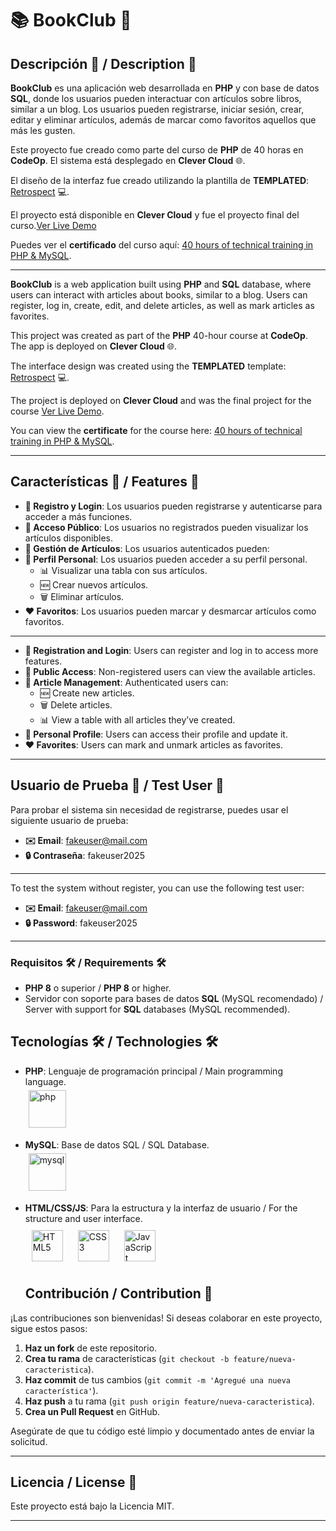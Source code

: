 # 📚 **BookClub** 🚀

## Descripción 🌟 / Description 🌟

**BookClub** es una aplicación web desarrollada en **PHP** y con base de datos **SQL**, donde los usuarios pueden interactuar con artículos sobre libros, similar a un blog. Los usuarios pueden registrarse, iniciar sesión, crear, editar y eliminar artículos, además de marcar como favoritos aquellos que más les gusten.

Este proyecto fue creado como parte del curso de **PHP** de 40 horas en **CodeOp**. El sistema está desplegado en **Clever Cloud**  🌐.

El diseño de la interfaz fue creado utilizando la plantilla de **TEMPLATED**: [Retrospect](https://templated.co/retrospect/) 💻.

El proyecto está disponible en **Clever Cloud** y fue el proyecto final del curso.[Ver Live Demo](https://bit.ly/3XNTnEX)

Puedes ver el **certificado** del curso aquí: [40 hours of technical training in PHP & MySQL](https://www.dropbox.com/scl/fi/sna2xyikwvnywk35mw91l/Diplomas_PHP01-Sylvia-Llorente.pdf?rlkey=t4qbde5eskv5z6z5nuyu7af6w&st=r8tixtln&dl=0).

---

**BookClub** is a web application built using **PHP** and **SQL** database, where users can interact with articles about books, similar to a blog. Users can register, log in, create, edit, and delete articles, as well as mark articles as favorites.

This project was created as part of the **PHP** 40-hour course at **CodeOp**. The app is deployed on **Clever Cloud** 🌐.

The interface design was created using the **TEMPLATED** template: [Retrospect](https://templated.co/retrospect/) 💻.

The project is deployed on **Clever Cloud** and was the final project for the course [Ver Live Demo](https://bit.ly/3XNTnE).

You can view the **certificate** for the course here: [40 hours of technical training in PHP & MySQL](https://www.dropbox.com/scl/fi/sna2xyikwvnywk35mw91l/Diplomas_PHP01-Sylvia-Llorente.pdf?rlkey=t4qbde5eskv5z6z5nuyu7af6w&st=r8tixtln&dl=0).

---

## Características 🔑 / Features 🔑

- **🔑 Registro y Login**: Los usuarios pueden registrarse y autenticarse para acceder a más funciones.
- **👀 Acceso Público**: Los usuarios no registrados pueden visualizar los artículos disponibles.
- **📝 Gestión de Artículos**: Los usuarios autenticados pueden:
- **👤 Perfil Personal**: Los usuarios pueden acceder a su perfil  personal.
    - 📊 Visualizar una tabla con sus artículos.
    - 🆕 Crear nuevos artículos.
    - 🗑️ Eliminar artículos.
- **❤️ Favoritos**: Los usuarios pueden marcar y desmarcar artículos como favoritos.

---

- **🔑 Registration and Login**: Users can register and log in to access more features.
- **👀 Public Access**: Non-registered users can view the available articles.
- **📝 Article Management**: Authenticated users can:
  - 🆕 Create new articles.
  - 🗑️ Delete articles.
  - 📊 View a table with all articles they’ve created.
- **👤 Personal Profile**: Users can access their profile and update it.
- **❤️ Favorites**: Users can mark and unmark articles as favorites.

---

## Usuario de Prueba 🎉 / Test User 🎉

Para probar el sistema sin necesidad de registrarse, puedes usar el siguiente usuario de prueba:

- **✉️ Email**: fakeuser@mail.com
- **🔒 Contraseña**: fakeuser2025

---

To test the system without register, you can use the following test user:

- **✉️ Email**: fakeuser@mail.com
- **🔒 Password**: fakeuser2025

---

### Requisitos 🛠️ / Requirements 🛠️

- **PHP 8** o superior / **PHP 8** or higher.
- Servidor con soporte para bases de datos **SQL** (MySQL recomendado) / Server with support for **SQL** databases (MySQL recommended).

<!-- 
### Pasos de Instalación 🔽 / Installation Steps 🔽

1. **Clona el repositorio** / **Clone the repository**:
   ```bash
   git clone https://github.com/tu-usuario/bookclub.git  -->


## Tecnologías 🛠️ / Technologies 🛠️

- **PHP**: Lenguaje de programación principal / Main programming language.  
  <img src="https://encrypted-tbn0.gstatic.com/images?q=tbn:ANd9GcQmZNlAI2NdEjhFiVD1dG5igFfSAaFMaCF4xA&usqp=CAU" alt="php" style="margin: 5px" width="60" height="60"/>

- **MySQL**: Base de datos SQL / SQL Database.  
  <img src="https://encrypted-tbn0.gstatic.com/images?q=tbn:ANd9GcRoH5-CuyuFCjDkaMwnWYFOWOAvutX_cIxItg&usqp=CAU" alt="mysql" style="margin: 5px" width="60" height="60"/>

- **HTML/CSS/JS**: Para la estructura y la interfaz de usuario / For the structure and user interface.  
  <img style="margin: 10px" src="https://profilinator.rishav.dev/skills-assets/html5-original-wordmark.svg" alt="HTML5" height="50" /> <img style="margin: 10px" src="https://profilinator.rishav.dev/skills-assets/css3-original-wordmark.svg" alt="CSS3" height="50" />   <img style="margin: 10px" src="https://profilinator.rishav.dev/skills-assets/javascript-original.svg" alt="JavaScript" height="50" />

  ## Contribución / Contribution 🤝

¡Las contribuciones son bienvenidas! Si deseas colaborar en este proyecto, sigue estos pasos:

1. **Haz un fork** de este repositorio.
2. **Crea tu rama** de características (`git checkout -b feature/nueva-caracteristica`).
3. **Haz commit** de tus cambios (`git commit -m 'Agregué una nueva característica'`).
4. **Haz push** a tu rama (`git push origin feature/nueva-caracteristica`).
5. **Crea un Pull Request** en GitHub.

Asegúrate de que tu código esté limpio y documentado antes de enviar la solicitud.

---

## Licencia / License 📝

Este proyecto está bajo la Licencia MIT.

---
